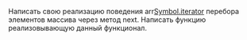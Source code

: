 Написать свою реализацию поведения arr[Symbol.iterator]() перебора элементов массива через метод next. Написать функцию
реализовывающую данный функционал.